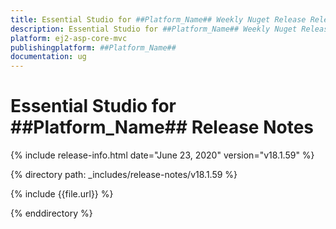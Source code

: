 ```yaml
---
title: Essential Studio for ##Platform_Name## Weekly Nuget Release Release Notes  
description: Essential Studio for ##Platform_Name## Weekly Nuget Release Release Notes  
platform: ej2-asp-core-mvc
publishingplatform: ##Platform_Name##
documentation: ug
---
```


# Essential Studio for  ##Platform_Name##  Release Notes  

{% include release-info.html date="June 23, 2020"   version="v18.1.59"  %} 

{% directory path: _includes/release-notes/v18.1.59 %}

{% include {{file.url}} %}

{% enddirectory %}
